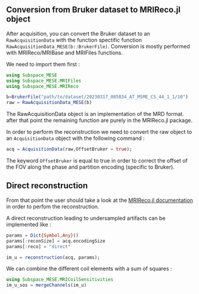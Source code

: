## Conversion from Bruker dataset to MRIReco.jl object

After acquisition, you can convert the Bruker dataset to an `RawAcquisitionData` with the function spectific function ` RawAcquisitionData_MESE(b::BrukerFile)`. Conversion is mostly performed with MRIReco/MRIBase and MRIFiles functions. 

We need to import them first :

```julia
using Subspace_MESE
using Subspace_MESE.MRIFiles
using Subspace_MESE.MRIReco

b=BrukerFile("path/to/dataset/20230317_085834_AT_MSME_CS_44_1_1/10")
raw = RawAcquisitionData_MESE(b)
```

The RawAcquisitionData object is an implementation of the MRD format.
after that point the remaining function are purely in the MRIReco.jl package. 

In order to perform the reconstruction we need to convert the raw object to an `AcquisitionData` object with the following command :

```julia
acq = AcquisitionData(raw,OffsetBruker = true);
```

The keyword `OffsetBruker` is equal to true in order to correct the offset of the FOV along the phase and partition encoding (specific to Bruker).

## Direct reconstruction 

From that point the user should take a look at the [MRIReco.jl documentation](https://magneticresonanceimaging.github.io/MRIReco.jl/latest/) in order to perfom the reconstruction. 

A direct reconstruction leading to undersampled artifacts can be implemented like :

```julia
params = Dict{Symbol,Any}()
params[:reconSize] = acq.encodingSize
params[:reco] = "direct"

im_u = reconstruction(acq, params);
```

We can combine the different coil elements with a sum of squares :

```julia
using Subspace_MESE.MRICoilSensitivities
im_u_sos = mergeChannels(im_u)
```